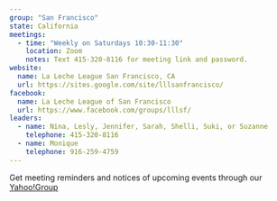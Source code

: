```yaml
---
group: "San Francisco"
state: California
meetings:
  - time: "Weekly on Saturdays 10:30-11:30"
    location: Zoom
    notes: Text 415-320-8116 for meeting link and password.
website:
  name: La Leche League San Francisco, CA
  url: https://sites.google.com/site/lllsanfrancisco/
facebook:
  name: La Leche League of San Francisco
  url: https://www.facebook.com/groups/lllsf/
leaders:
  - name: Nina, Lesly, Jennifer, Sarah, Shelli, Suki, or Suzanne 
    telephone: 415-320-8116
  - name: Monique
    telephone: 916-259-4759
---
```


Get meeting reminders and notices of upcoming events through our [Yahoo!Group](http://groups.yahoo.com/group/LLLSF/)